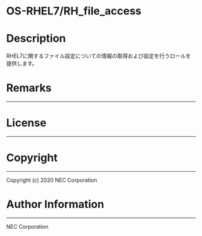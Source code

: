 OS-RHEL7/RH_file_access
=======================================================
# Description
RHEL7に関するファイル設定についての情報の取得および設定を行うロールを提供します。

# Remarks
-------

# License
-------

# Copyright
---------
Copyright (c) 2020 NEC Corporation

# Author Information
------------------
NEC Corporation
